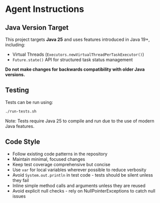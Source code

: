 # Agent Instructions

## Java Version Target

This project targets **Java 25** and uses features introduced in Java 19+, including:

- Virtual Threads (`Executors.newVirtualThreadPerTaskExecutor()`)
- `Future.state()` API for structured task status management

**Do not make changes for backwards compatibility with older Java versions.**

## Testing

Tests can be run using:

```bash
./run-tests.sh
```

Note: Tests require Java 25 to compile and run due to the use of modern Java features.

## Code Style

- Follow existing code patterns in the repository
- Maintain minimal, focused changes
- Keep test coverage comprehensive but concise
- Use `var` for local variables wherever possible to reduce verbosity
- Avoid `System.out.println` in test code - tests should be silent unless they fail
- Inline simple method calls and arguments unless they are reused
- Avoid explicit null checks - rely on NullPointerExceptions to catch null issues
